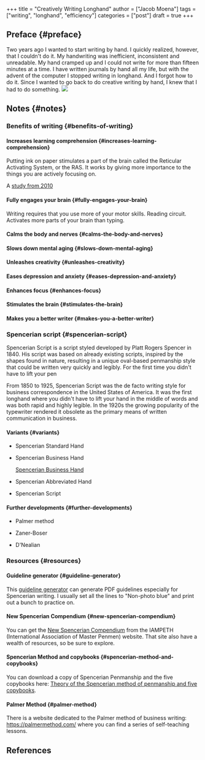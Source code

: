 +++
title = "Creatively Writing Longhand"
author = ["Jacob Moena"]
tags = ["writing", "longhand", "efficiency"]
categories = ["post"]
draft = true
+++

## Preface {#preface}

Two years ago I wanted to start writing by hand. I quickly realized, however, that I couldn't do it. My handwriting was inefficient, inconsistent and unreadable. My hand cramped up and I could not write for more than fifteen minutes at a time.
  I have written journals by hand all my life, but with the advent of the computer I stopped writing in longhand. And I forgot how to do it. Since I wanted to go back to do creative writing by hand, I knew that I had to do something.
![](longhand/Palmer_Method_alphabet.jpg)


## Notes {#notes}


### Benefits of writing {#benefits-of-writing}


#### Increases learning comprehension {#increases-learning-comprehension}

Putting ink on paper stimulates a part of the brain called the Reticular Activating System, or the RAS. It works by giving more importance to the things you are actively focusing on.

A [study from 2010](https://www.wsj.com/articles/SB10001424052748704631504575531932754922518)


#### Fully engages your brain {#fully-engages-your-brain}

Writing requires that you use more of your motor skills. Reading circuit. Activates more parts of your brain than typing.


#### Calms the body and nerves {#calms-the-body-and-nerves}


#### Slows down mental aging {#slows-down-mental-aging}


#### Unleashes creativity {#unleashes-creativity}


#### Eases depression and anxiety {#eases-depression-and-anxiety}


#### Enhances focus {#enhances-focus}


#### Stimulates the brain {#stimulates-the-brain}


#### Makes you a better writer {#makes-you-a-better-writer}


### Spencerian script {#spencerian-script}

Spencerian Script is a script styled developed by Platt Rogers Spencer in 1840. His script was based on already existing scripts, inspired by the shapes found in nature, resulting in a unique oval-based penmanship style that could be written very quickly and legibly. For the first time you didn't have to lift your pen

From 1850 to 1925, Spencerian Script was the de facto writing style for business correspondence in the United States of America. It was the first longhand where you didn't have to lift your hand in the middle of words and was both rapid and highly legible. In the 1920s the growing popularity of the typewriter rendered it obsolete as the primary means of written communication in business.


#### Variants {#variants}

<!--list-separator-->

-  Spencerian Standard Hand

<!--list-separator-->

-  Spencerian Business Hand

    [Spencerian Business Hand](longhand/SpencerianBusinessWriting.jpg)

<!--list-separator-->

-  Spencerian Abbreviated Hand

<!--list-separator-->

-  Spencerian Script


#### Further developments {#further-developments}

<!--list-separator-->

-  Palmer method

<!--list-separator-->

-  Zaner-Boser

<!--list-separator-->

-  D'Nealian


### Resources {#resources}


#### Guideline generator {#guideline-generator}

This [guideline generator](https://shipbrook.net/guidelines/) can generate PDF guidelines especially for Spencerian writing. I usually set all the lines to "Non-photo blue" and print out a bunch to practice on.


#### New Spencerian Compendium {#new-spencerian-compendium}

You can get the [New Spencerian Compendium](https://www.iampeth.com/pdf/new-spencerian-compendium/) from the IAMPETH (International Association of Master Penmen) website. That site also have a wealth of resources, so be sure to explore.


#### Spencerian Method and copybooks {#spencerian-method-and-copybooks}

You can download a copy of Spencerian Penmanship and the five copybooks here: [Theory of the Spencerian method of penmanship and five copybooks](https://www.docdroid.net/oxwk/theory-of-the-spencerian-method-of-papractical-penmanship-and-five-copybooks.pdf).


#### Palmer Method {#palmer-method}

There is a website dedicated to the Palmer method of business writing: <https://palmermethod.com/> where you can find a series of self-teaching lessons.

## References

<style>.csl-entry{text-indent: -1.5em; margin-left: 1.5em;}</style><div class="csl-bib-body">
</div>
